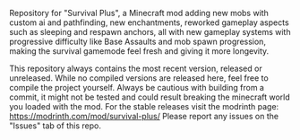 Repository for "Survival Plus", a Minecraft mod adding new mobs with custom ai and pathfinding, new enchantments, reworked gameplay aspects such as sleeping and respawn anchors, all with new gameplay systems with progressive difficulty like Base Assaults and mob spawn progression, making the survival gamemode feel fresh and giving it more longevity.

This repository always contains the most recent version, released or unreleased. While no compiled versions are released here, feel free to compile the project yourself. Always be cautious with building from a commit, it might not be tested and could result breaking the minecraft world you loaded with the mod.
For the stable releases visit the modrinth page: https://modrinth.com/mod/survival-plus/
Please report any issues on the "Issues" tab of this repo.

